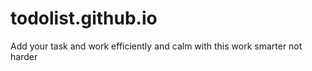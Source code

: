 # todolist.github.io
Add your task and work efficiently and calm with this 
work smarter not harder
